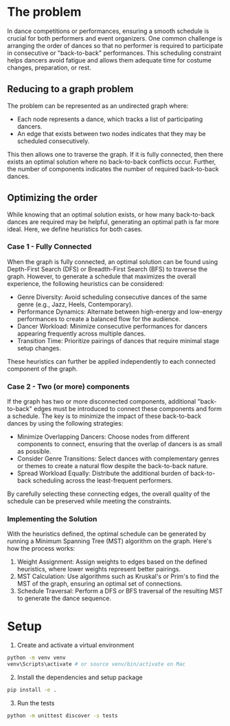 
# The problem
In dance competitions or performances, ensuring a smooth schedule is crucial for both performers and event organizers. One common challenge is arranging the order of dances so that no performer is required to participate in consecutive or "back-to-back" performances. This scheduling constraint helps dancers avoid fatigue and allows them adequate time for costume changes, preparation, or rest.

## Reducing to a graph problem
The problem can be represented as an undirected graph where:

- Each node represents a dance, which tracks a list of participating dancers.
- An edge that exists between two nodes indicates that they may be scheduled consecutively.

This then allows one to traverse the graph. If it is fully connected, then there exists an optimal solution where no back-to-back conflicts occur. Further, the number of components indicates the number of required back-to-back dances.

## Optimizing the order
While knowing that an optimal solution exists, or how many back-to-back dances are required may be helpful, generating an optimal path is far more ideal. Here, we define heuristics for both cases.

### Case 1 - Fully Connected
When the graph is fully connected, an optimal solution can be found using Depth-First Search (DFS) or Breadth-First Search (BFS) to traverse the graph. However, to generate a schedule that maximizes the overall experience, the following heuristics can be considered:

- Genre Diversity: Avoid scheduling consecutive dances of the same genre (e.g., Jazz, Heels, Contemporary).
- Performance Dynamics: Alternate between high-energy and low-energy performances to create a balanced flow for the audience.
- Dancer Workload: Minimize consecutive performances for dancers appearing frequently across multiple dances.
- Transition Time: Prioritize pairings of dances that require minimal stage setup changes.

These heuristics can further be applied independently to each connected component of the graph.

### Case 2 - Two (or more) components
If the graph has two or more disconnected components, additional "back-to-back" edges must be introduced to connect these components and form a schedule. The key is to minimize the impact of these back-to-back dances by using the following strategies:

- Minimize Overlapping Dancers: Choose nodes from different components to connect, ensuring that the overlap of dancers is as small as possible.
- Consider Genre Transitions: Select dances with complementary genres or themes to create a natural flow despite the back-to-back nature.
- Spread Workload Equally: Distribute the additional burden of back-to-back scheduling across the least-frequent performers.

By carefully selecting these connecting edges, the overall quality of the schedule can be preserved while meeting the constraints.


### Implementing the Solution
With the heuristics defined, the optimal schedule can be generated by running a Minimum Spanning Tree (MST) algorithm on the graph. Here's how the process works:

1. Weight Assignment: Assign weights to edges based on the defined heuristics, where lower weights represent better pairings.
2. MST Calculation: Use algorithms such as Kruskal's or Prim's to find the MST of the graph, ensuring an optimal set of connections.
3. Schedule Traversal: Perform a DFS or BFS traversal of the resulting MST to generate the dance sequence.

# Setup
1. Create and activate a virtual environment
```bash
python -m venv venv
venv\Scripts\activate # or source venv/bin/activate on Mac
```
2. Install the dependencies and setup package
```bash
pip install -e .
```
3. Run the tests
```bash
python -m unittest discover -s tests
```